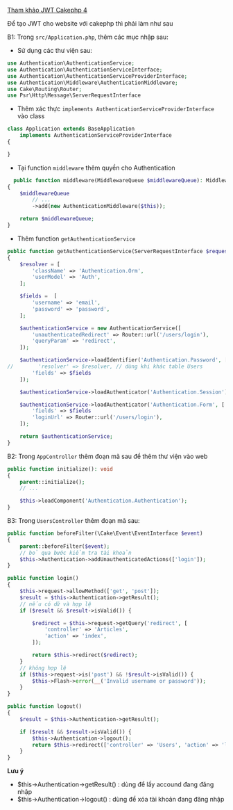 [Tham khảo JWT Cakephp 4](https://book.cakephp.org/4/en/tutorials-and-examples/cms/authentication.html)

Để tạo JWT cho website với cakephp thì phải làm như sau

B1: Trong `src/Application.php`, thêm các mục nhập sau:
- Sử dụng các thư viện sau:
```php
use Authentication\AuthenticationService;
use Authentication\AuthenticationServiceInterface;
use Authentication\AuthenticationServiceProviderInterface;
use Authentication\Middleware\AuthenticationMiddleware;
use Cake\Routing\Router;
use Psr\Http\Message\ServerRequestInterface
```
- Thêm xác thực `implements AuthenticationServiceProviderInterface` vào class
```php
class Application extends BaseApplication
    implements AuthenticationServiceProviderInterface
{

}
```
- Tại function `middleware` thêm quyền cho Authentication
```php
  public function middleware(MiddlewareQueue $middlewareQueue): MiddlewareQueue
{
    $middlewareQueue
        // ...
        ->add(new AuthenticationMiddleware($this));

    return $middlewareQueue;
}
```
- Thêm function `getAuthenticationService`
```php
public function getAuthenticationService(ServerRequestInterface $request): AuthenticationServiceInterface
{
    $resolver = [
        'className' => 'Authentication.Orm',
        'userModel' => 'Auth',
    ];

    $fields =  [
        'username' => 'email',
        'password' => 'password',
    ];

    $authenticationService = new AuthenticationService([
        'unauthenticatedRedirect' => Router::url('/users/login'),
        'queryParam' => 'redirect',
    ]);

    $authenticationService->loadIdentifier('Authentication.Password', [
//        'resolver' => $resolver, // dùng khi khác table Users
        'fields' => $fields
    ]);

    $authenticationService->loadAuthenticator('Authentication.Session');

    $authenticationService->loadAuthenticator('Authentication.Form', [
        'fields' => $fields
        'loginUrl' => Router::url('/users/login'),
    ]);

    return $authenticationService;
}
```

B2: Trong `AppController` thêm đoạn mã sau để thêm thư viện vào web

```php
public function initialize(): void
{
    parent::initialize();
    // ...

    $this->loadComponent('Authentication.Authentication');
}
```
B3: Trong `UsersController` thêm đoạn mã sau:

```php
public function beforeFilter(\Cake\Event\EventInterface $event)
{
    parent::beforeFilter($event);
    // bỏ qua bước kiểm tra tài khoản
    $this->Authentication->addUnauthenticatedActions(['login']);
}

public function login()
{
    $this->request->allowMethod(['get', 'post']);
    $result = $this->Authentication->getResult();
    // nếu có dữ và hợp lệ
    if ($result && $result->isValid()) {

        $redirect = $this->request->getQuery('redirect', [
            'controller' => 'Articles',
            'action' => 'index',
        ]);

        return $this->redirect($redirect);
    }
    // không hợp lệ
    if ($this->request->is('post') && !$result->isValid()) {
        $this->Flash->error(__('Invalid username or password'));
    }
}

public function logout()
{
    $result = $this->Authentication->getResult();

    if ($result && $result->isValid()) {
        $this->Authentication->logout();
        return $this->redirect(['controller' => 'Users', 'action' => 'login']);
    }
}
```
**Lưu ý**
- $this->Authentication->getResult() : dùng để lấy accound đang đăng nhập
- $this->Authentication->logout()    : dùng để xóa tài khoản đang đăng nhập
